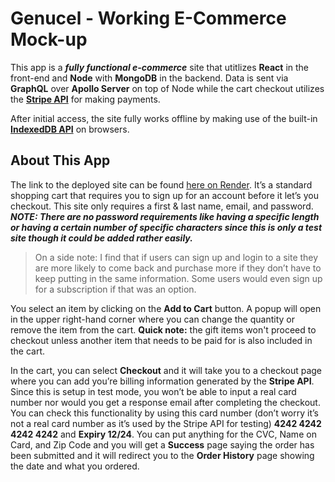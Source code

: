 # Genucel - Working E-Commerce Mock-up

This app is a _**fully functional e-commerce**_ site that utitlizes **React** in the front-end and **Node** with **MongoDB** in the backend. Data is sent via **GraphQL** over **Apollo Server** on top of Node while the cart checkout utilizes the [**Stripe API**](https://stripe.com/docs/api "Stripe API Docs") for making payments.

After initial access, the site fully works offline by making use of the built-in [**IndexedDB API**](https://developer.mozilla.org/en-US/docs/Web/API/IndexedDB_API/Using_IndexedDB "Using IndexedDB") on browsers.

## About This App

The link to the deployed site can be found [here on Render](https://genucel.onrender.com/ "Genucel E-Commerce"). It’s a standard shopping cart that requires you to sign up for an account before it let’s you checkout. This site only requires a first & last name, email, and password. _**NOTE: There are no password requirements like having a specific length or having a certain number of specific characters since this is only a test site though it could be added rather easily.**_

> On a side note: I find that if users can sign up and login to a site they are more likely to come back and purchase more if they don’t have to keep putting in the same information. Some users would even sign up for a subscription if that was an option.

You select an item by clicking on the **Add to Cart** button. A popup will open in the upper right-hand corner where you can change the quantity or remove the item from the cart. **Quick note:** the gift items won't proceed to checkout unless another item that needs to be paid for is also included in the cart.

In the cart, you can select **Checkout** and it will take you to a checkout page where you can add you’re billing information generated by the **Stripe API**. Since this is setup in test mode, you won’t be able to input a real card number nor would you get a response email after completing the checkout. You can check this functionality by using this card number (don’t worry it’s not a real card number as it’s used by the Stripe API for testing) **4242 4242 4242 4242** and **Expiry 12/24**. You can put anything for the CVC, Name on Card, and Zip Code and you will get a **Success** page saying the order has been submitted and it will redirect you to the **Order History** page showing the date and what you ordered.
